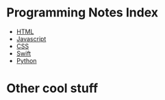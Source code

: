 # Programming Notes Index

- [HTML][html_link]
- [Javascript][js_link]
- [CSS][css_link]
- [Swift][swift_link]
- [Python][py_link]

[html_link]:HTML.md
[js_link]:""
[css_link]:CSS.md
[swift_link]:""
[py_link]:""

# Other cool stuff

